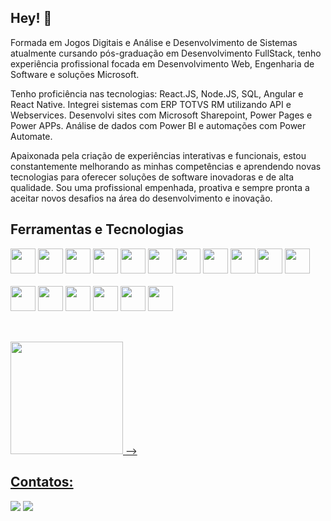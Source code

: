 ## Hey! 👋


Formada em Jogos Digitais e Análise e Desenvolvimento de Sistemas atualmente cursando pós-graduação em Desenvolvimento FullStack, tenho experiência profissional focada em Desenvolvimento Web, Engenharia de Software e soluções Microsoft.

Tenho proficiência nas tecnologias: React.JS, Node.JS, SQL, Angular e React Native. Integrei sistemas com ERP TOTVS RM utilizando API e Webservices. Desenvolvi sites com Microsoft Sharepoint, Power Pages e Power APPs. Análise de dados com Power BI e automações com Power Automate.

Apaixonada pela criação de experiências interativas e funcionais, estou constantemente melhorando as minhas competências e aprendendo novas tecnologias para oferecer soluções de software inovadoras e de alta qualidade. Sou uma profissional empenhada, proativa e sempre pronta a aceitar novos desafios na área do desenvolvimento e inovação. 


## Ferramentas e Tecnologias

<div>
<img loading="lazy" src="https://cdn.jsdelivr.net/gh/devicons/devicon/icons/html5/html5-plain-wordmark.svg" width="40" height="40" />        
<img loading="lazy" src="https://cdn.jsdelivr.net/gh/devicons/devicon/icons/css3/css3-plain-wordmark.svg"  width="40" height="40" />         
<img loading="lazy" src="https://cdn.jsdelivr.net/gh/devicons/devicon/icons/javascript/javascript-original.svg" width="40" height="40" /> 
<img src="https://cdn.jsdelivr.net/gh/devicons/devicon@latest/icons/typescript/typescript-original.svg" width="40" height="40" />
<img loading="lazy" src="https://cdn.jsdelivr.net/gh/devicons/devicon/icons/react/react-original-wordmark.svg" width="40" height="40" /> 
<img loading="lazy" src="https://cdn.jsdelivr.net/gh/devicons/devicon@latest/icons/angular/angular-original.svg" width="40" height="40" />        
<img loading="lazy" src="https://cdn.jsdelivr.net/gh/devicons/devicon/icons/redux/redux-original.svg" width="40" height="40" />  
<img loading="lazy" src="https://cdn.jsdelivr.net/gh/devicons/devicon/icons/nodejs/nodejs-plain.svg" width="40" height="40" />
<img loading="lazy" src="https://cdn.jsdelivr.net/gh/devicons/devicon/icons/python/python-original.svg" width="40" height="40" />
<img loading="lazy" src="https://cdn.jsdelivr.net/gh/devicons/devicon/icons/mysql/mysql-original-wordmark.svg" width="40" height="40" />
<img src="https://cdn.jsdelivr.net/gh/devicons/devicon@latest/icons/postgresql/postgresql-original-wordmark.svg"  width="40" height="40"/>
            
</div>
<br>
<div>
<img loading="lazy" src="https://cdn.jsdelivr.net/gh/devicons/devicon/icons/blender/blender-original.svg" width="40" height="40" />
<img loading="lazy" src="https://cdn.jsdelivr.net/gh/devicons/devicon/icons/godot/godot-original.svg" width="40" height="40" />
<img loading="lazy" src="https://cdn.jsdelivr.net/gh/devicons/devicon/icons/vscode/vscode-original.svg" width="40" height="40" />
<img loading="lazy" src="https://cdn.jsdelivr.net/gh/devicons/devicon/icons/illustrator/illustrator-line.svg" width="40" height="40" />
<img loading="lazy" src="https://cdn.jsdelivr.net/gh/devicons/devicon/icons/photoshop/photoshop-line.svg" width="40" height="40" />
<img loading="lazy" src="https://cdn.jsdelivr.net/gh/devicons/devicon/icons/figma/figma-original.svg" width="40" height="40" />
  
          
</div>

<br>

##
<div>
<a href="https://github.com/EvellynRafael">
<img loading="lazy" height="180em" src="https://github-readme-stats.vercel.app/api/top-langs/?username=EvellynRafael&layout=compact&langs_count=7&theme=dracula"/>
<! -- <img loading="lazy" height="180em" src="https://github-readme-stats.vercel.app/api?username=EvellynRafael&show_icons=true&theme=dracula&include_all_commits=true&count_private=true"/> -->
</div>
                    
## Contatos:

<div>
<a href = "mailto:evellynsilvarafael@outlook.com.br"><img loading="lazy" src="https://img.shields.io/badge/Gmail-D14836?style=for-the-badge&logo=gmail&logoColor=white" target="_blank"></a>
<a href="https://www.linkedin.com/in/evellyn-rafael/" target="_blank"><img loading="lazy" src="https://img.shields.io/badge/-LinkedIn-%230077B5?style=for-the-badge&logo=linkedin&logoColor=white" target="_blank"></a>   
</div>



